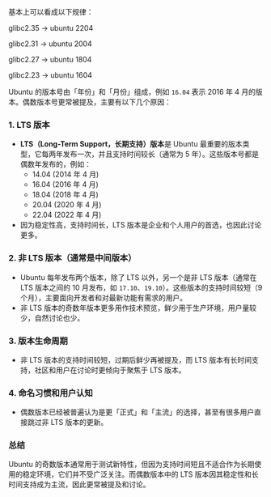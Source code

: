 基本上可以看成以下规律：

glibc2.35 -> ubuntu 2204

glibc2.31 -> ubuntu 2004

glibc2.27 -> ubuntu 1804

glibc2.23 -> ubuntu 1604

Ubuntu 的版本号由「年份」和「月份」组成，例如 `16.04` 表示 2016 年 4 月的版本。偶数版本号更常被提及，主要有以下几个原因：

### 1. **LTS 版本**
   - **LTS（Long-Term Support，长期支持）版本**是 Ubuntu 最重要的版本类型，它每两年发布一次，并且支持时间较长（通常为 5 年）。这些版本号都是偶数年发布的，例如：
     - 14.04 (2014 年 4 月)
     - 16.04 (2016 年 4 月)
     - 18.04 (2018 年 4 月)
     - 20.04 (2020 年 4 月)
     - 22.04 (2022 年 4 月)
   - 因为稳定性高，支持时间长，LTS 版本是企业和个人用户的首选，也因此讨论更多。

### 2. **非 LTS 版本（通常是中间版本）**
   - Ubuntu 每年发布两个版本，除了 LTS 以外，另一个是非 LTS 版本（通常在 LTS 版本之间的 10 月发布，如 `17.10`、`19.10`）。这些版本的支持时间较短（9 个月），主要面向开发者和对最新功能有需求的用户。
   - 非 LTS 版本的奇数年版本更多用作技术预览，鲜少用于生产环境，用户量较少，自然讨论也少。

### 3. **版本生命周期**
   - 非 LTS 版本的支持时间较短，过期后鲜少再被提及，而 LTS 版本有长时间支持，社区和用户在讨论时更倾向于聚焦于 LTS 版本。

### 4. **命名习惯和用户认知**
   - 偶数版本已经被普遍认为是更「正式」和「主流」的选择，甚至有很多用户直接跳过非 LTS 版本的更新。

### 总结
Ubuntu 的奇数版本通常用于测试新特性，但因为支持时间短且不适合作为长期使用的稳定环境，它们并不受广泛关注。而偶数版本中的 LTS 版本因其稳定性和长时间支持成为主流，因此更常被提及和讨论。
